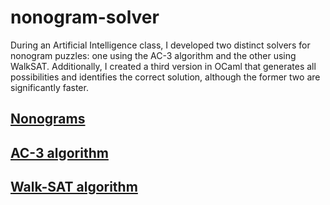 # nonogram-solver
During an Artificial Intelligence class, I developed two distinct solvers for nonogram puzzles: one using the AC-3 algorithm and the other using WalkSAT. Additionally, I created a third version in OCaml that generates all possibilities and identifies the correct solution, although the former two are significantly faster.

## [Nonograms](https://www.puzzle-nonograms.com/)

## [AC-3 algorithm](https://en.wikipedia.org/wiki/AC-3_algorithm)

## [Walk-SAT algorithm](https://en.wikipedia.org/wiki/WalkSAT)